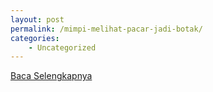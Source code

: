 ```yaml
---
layout: post
permalink: /mimpi-melihat-pacar-jadi-botak/
categories:
    - Uncategorized
---
```


[Baca Selengkapnya](/10)